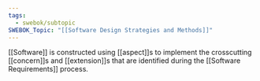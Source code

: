 ```yaml
---
tags:
  - swebok/subtopic
SWEBOK_Topic: "[[Software Design Strategies and Methods]]"
---
```

[[Software]] is constructed using [[aspect]]s to implement the crosscutting [[concern]]s and [[extension]]s that are identified during the [[Software Requirements]] process.